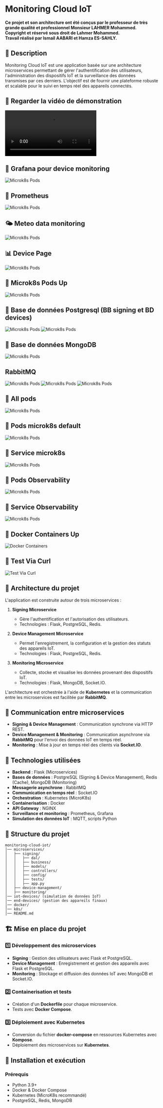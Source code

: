 # Monitoring Cloud IoT

**Ce projet et son architecture ont été conçus par le professeur de très grande qualité et professionnel Monsieur LAHMER Mohammed.**  
**Copyright et réservé sous droit de Lahmer Mohammed.**  
**Travail réalisé par Ismail AABARI et Hamza ES-SAHLY.**  

## 📝 Description
Monitoring Cloud IoT est une application basée sur une architecture microservices permettant de gérer l'authentification des utilisateurs, l'administration des dispositifs IoT et la surveillance des données transmises par ces derniers. L'objectif est de fournir une plateforme robuste et scalable pour le suivi en temps réel des appareils connectés.

## 🎥 Regarder la vidéo de démonstration
![Regarder la vidéo de démonstration](https://github.com/Ismail-AABARI/Monitoring-Cloud-IoT/blob/main/video%20Demo.mp4)

## 🚀 Grafana pour device monitoring 
![Microk8s Pods](https://github.com/Ismail-AABARI/Monitoring-Cloud-IoT/blob/main/Grafana%20monitoring.jpg)

## 📜 Prometheus 
![Microk8s Pods](https://github.com/Ismail-AABARI/Monitoring-Cloud-IoT/blob/main/Promotheus%20.jpg)

## 🌤️ Meteo data monitoring 
![Microk8s Pods](https://github.com/Ismail-AABARI/Monitoring-Cloud-IoT/blob/main/Meteo%20Monitoring%20Data%20db%20using%20ML.jpg)

## 📊 Device Page 
![Microk8s Pods](https://github.com/Ismail-AABARI/Monitoring-Cloud-IoT/blob/main/Page%20devices.jpg)

## 🔗 Microk8s Pods Up 
![Microk8s Pods](https://github.com/Ismail-AABARI/Monitoring-Cloud-IoT/blob/main/pods.png)

## 📂 Base de données Postgresql (BB signing et BD devices)
![Microk8s Pods](https://github.com/Ismail-AABARI/Monitoring-Cloud-IoT/blob/main/PosgreSql%20signing%20db.jpg)
![Microk8s Pods](https://github.com/Ismail-AABARI/Monitoring-Cloud-IoT/blob/main/device%20db.jpg)

## 📂 Base de données MongoDB 
![Microk8s Pods](https://github.com/Ismail-AABARI/Monitoring-Cloud-IoT/blob/main/mongoDB.jpg)

## RabbitMQ
![Microk8s Pods](https://github.com/Ismail-AABARI/Monitoring-Cloud-IoT/blob/main/RabbitMq%201.jpg)
![Microk8s Pods](https://github.com/Ismail-AABARI/Monitoring-Cloud-IoT/blob/main/RabbitMq%202.jpg)
![Microk8s Pods](https://github.com/Ismail-AABARI/Monitoring-Cloud-IoT/blob/main/RabbitMq%203.jpg)

## 🔗 All pods 
![Microk8s Pods](https://github.com/Ismail-AABARI/Monitoring-Cloud-IoT/blob/main/Pods%20.jpg)

## 📝 Pods microk8s default 
![Microk8s Pods](https://github.com/Ismail-AABARI/Monitoring-Cloud-IoT/blob/main/pods%20default.jpg)

## 📜 Service microk8s 
![Microk8s Pods](https://github.com/Ismail-AABARI/Monitoring-Cloud-IoT/blob/main/service%20pods.jpg)

## 🔗 Pods Observability 
![Microk8s Pods](https://github.com/Ismail-AABARI/Monitoring-Cloud-IoT/blob/main/pods%20observability.jpg)

## 🔗 Service Observability 
![Microk8s Pods](https://github.com/Ismail-AABARI/Monitoring-Cloud-IoT/blob/main/Service%20Observability.jpg)

## 🔧 Docker Containers Up 
![Docker Containers](https://github.com/Ismail-AABARI/Monitoring-Cloud-IoT/blob/main/Containers%20de%20docker.png)

## 📜 Test Via Curl
![ Test Via Curl](https://github.com/Ismail-AABARI/Monitoring-Cloud-IoT/blob/main/Les%20Tests%20fonctionnent.png)



## 🚀 **Architecture du projet**
L'application est construite autour de trois microservices :

1. **Signing Microservice**  
   - Gère l'authentification et l'autorisation des utilisateurs.
   - Technologies : Flask, PostgreSQL, Redis.

2. **Device Management Microservice**  
   - Permet l'enregistrement, la configuration et la gestion des statuts des appareils IoT.
   - Technologies : Flask, PostgreSQL, Redis.

3. **Monitoring Microservice**  
   - Collecte, stocke et visualise les données provenant des dispositifs IoT.
   - Technologies : Flask, MongoDB, Socket.IO.

L'architecture est orchestrée à l'aide de **Kubernetes** et la communication entre les microservices est facilitée par **RabbitMQ**.

## 🔗 **Communication entre microservices**
- **Signing & Device Management** : Communication synchrone via HTTP REST.
- **Device Management & Monitoring** : Communication asynchrone via **RabbitMQ** pour l'envoi des données IoT en temps réel.
- **Monitoring** : Mise à jour en temps réel des clients via **Socket.IO**.

## 🔧 **Technologies utilisées**
- **Backend** : Flask (Microservices)
- **Bases de données** : PostgreSQL (Signing & Device Management), Redis (Cache), MongoDB (Monitoring)
- **Messagerie asynchrone** : RabbitMQ
- **Communication en temps réel** : Socket.IO
- **Orchestration** : Kubernetes (MicroK8s)
- **Containerisation** : Docker
- **API Gateway** : NGINX
- **Surveillance et monitoring** : Prometheus, Grafana
- **Simulation des données IoT** : MQTT, scripts Python

## 📂 **Structure du projet**
```
monitoring-cloud-iot/
│── microservices/
│   ├── signing/
│   │   ├── dal/
│   │   ├── business/
│   │   ├── models/
│   │   ├── controllers/
│   │   ├── config/
│   │   ├── tests/
│   │   ├── app.py
│   ├── device-management/
│   ├── monitoring/
│── iot-devices/ (simulation de données IoT)
│── end-devices/ (gestion des appareils finaux)
│── docker/
│── k8s/
│── README.md
```

## 🏗️ **Mise en place du projet**

### 1️⃣ **Développement des microservices**
- **Signing** : Gestion des utilisateurs avec Flask et PostgreSQL.
- **Device Management** : Enregistrement et gestion des appareils avec Flask et PostgreSQL.
- **Monitoring** : Stockage et diffusion des données IoT avec MongoDB et Socket.IO.

### 2️⃣ **Containerisation et tests**
- Création d'un **Dockerfile** pour chaque microservice.
- Tests avec **Docker Compose**.

### 3️⃣ **Déploiement avec Kubernetes**
- Conversion du fichier **docker-compose** en ressources Kubernetes avec **Kompose**.
- Déploiement des microservices sur **Kubernetes**.

## 📜 **Installation et exécution**
### Prérequis
- Python 3.9+
- Docker & Docker Compose
- Kubernetes (MicroK8s recommandé)
- PostgreSQL, Redis, MongoDB

